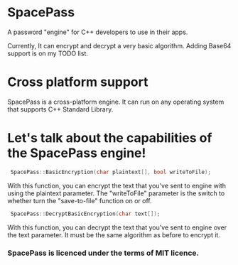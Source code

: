 # SpacePass
A password "engine" for C++ developers to use in their apps.

Currently, It can encrypt and decrypt a very basic algorithm. Adding Base64 support is on my TODO list.

# Cross platform support

SpacePass is a cross-platform engine. It can run on any operating system that supports C++ Standard Library.


# Let's talk about the capabilities of the SpacePass engine!
```cpp
 SpacePass::BasicEncryption(char plaintext[], bool writeToFile);
```
With this function, you can encrypt the text that you've sent to engine with using the plaintext parameter. The "writeToFile" parameter is the switch to whether turn the "save-to-file" function on or off.

```cpp
 SpacePass::DecryptBasicEncryption(char text[]);
```

With this function, you can decrypt the text that you've sent to engine over the text parameter. It must be the same algorithm as before to encrypt it.

### SpacePass is licenced under the terms of MIT licence.
